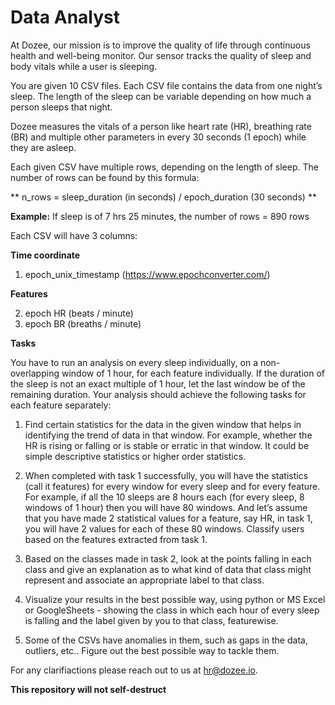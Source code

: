 # Data Analyst

At Dozee, our mission is to improve the quality of life through continuous health and well-being monitor. Our sensor tracks the quality of sleep and body vitals while a user is sleeping.

You are given 10 CSV files. Each CSV file contains the data from one night’s sleep. The length of the sleep can be variable depending on how much a person sleeps that night.

Dozee measures the vitals of a person like heart rate (HR), breathing rate (BR) and multiple other parameters in every 30 seconds (1 epoch) while they are asleep.

Each given CSV have multiple rows, depending on the length of sleep. The number of rows can be found by this formula:

** n_rows = sleep_duration (in seconds) / epoch_duration (30 seconds) **

**Example:** If sleep is of 7 hrs 25 minutes, the number of rows = 890 rows

Each CSV will have 3 columns:

**Time coordinate**

1. epoch_unix_timestamp (https://www.epochconverter.com/)

**Features**

2. epoch HR (beats / minute)
3. epoch BR (breaths / minute)

**Tasks**

You have to run an analysis on every sleep individually, on a non-overlapping window of 1 hour, for each feature individually. If the duration of the sleep is not an exact multiple of 1 hour, let the last window be of the remaining duration. Your analysis should achieve the following tasks for each feature separately:

1. Find certain statistics for the data in the given window that helps in identifying the trend of data in that window. For example, whether the HR is rising or falling or is stable or erratic in that window. It could be simple descriptive statistics or higher order statistics.

2. When completed with task 1 successfully, you will have the statistics (call it features) for every window for every sleep and for every feature. For example, if all the 10 sleeps are 8 hours each (for every sleep, 8 windows of 1 hour) then you will have 80 windows. And let’s assume that you have made 2 statistical values for a feature, say HR, in task 1, you will have 2 values for each of these 80 windows. Classify users based on the features extracted from task 1.

3. Based on the classes made in task 2, look at the points falling in each class and give an explanation as to what kind of data that class might represent and associate an appropriate label to that class.

4. Visualize your results in the best possible way, using python or MS Excel or GoogleSheets - showing the class in which each hour of every sleep is falling and the label given by you to that class, featurewise.

5. Some of the CSVs have anomalies in them, such as gaps in the data, outliers, etc.. Figure out the best possible way to tackle them.

For any clarifiactions please reach out to us at hr@dozee.io.

**This repository will not self-destruct**
